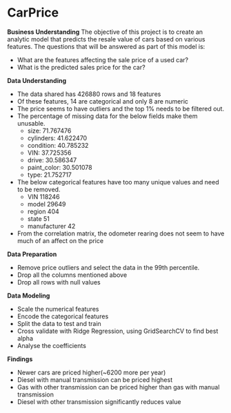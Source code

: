# CarPrice

**Business Understanding**
The objective of this project is to create an analytic model that predicts the resale value of cars based on various features. 
The questions that will be answered as part of this model is:
  * What are the features affecting the sale price of a used car?
  * What is the predicted sales price for the car?

**Data Understanding**

* The data shared has 426880 rows and 18 features
* Of these features, 14 are categorical and only 8 are numeric 
* The price seems to have outliers and the top 1% needs to be filtered out.
* The percentage of missing data for the below fields make them unusable.
  * size:	71.767476
  * cylinders:	41.622470
  * condition:	40.785232
  * VIN:	37.725356
  * drive:	30.586347
  * paint_color:	30.501078
  * type:	21.752717
* The below categorical features have too many unique values and need to be removed.
  * VIN	118246
  * model	29649
  * region	404
  * state	51
  * manufacturer	42
* From the correlation matrix, the odometer rearing does not seem to have much of an affect on the price

**Data Preparation**
  * Remove price outliers and select the data in the 99th percentile.
  * Drop all the columns mentioned above
  * Drop all rows with null values
    
**Data Modeling**
 * Scale the numerical features
 * Encode the categorical features
 * Split the data to test and train
 * Cross validate with  Ridge Regression, using GridSearchCV to find best alpha
 * Analyse the coefficients

**Findings**

 * Newer cars are priced higher(~6200 more per year)
 * Diesel with manual transmission can be priced highest
 * Gas with other transmission can be priced higher than gas with manual transmission
 * Diesel with other transmission significantly reduces value
   
  


